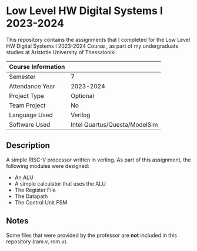 # Low Level HW Digital Systems I 2023-2024

This repository contains the assignments that I completed for the Low Level HW Digital Systems I 2023-2024 Course , as part of my undergraduate studies at Aristotle University of Thessaloniki.

|   Course Information     |                                  |
|--------------------------|----------------------------------|
| Semester                 | 7                                |
| Attendance Year          | 2023-2024                        |
| Project Type             | Optional                         |
| Team Project             | No                               |
| Language Used            | Verilog                          |
| Software Used            | Intel Quartus/Questa/ModelSim    |

## Description

A simple RISC-V processor written in verilog. As part of this assignment, the following modules were designed:
- An ALU
- A simple calculator that uses the ALU
- The Register File
- The Datapath
- The Control Unit FSM 

## Notes

Some files that were provided by the professor are **not** included in this repository (ram.v, rom.v).
